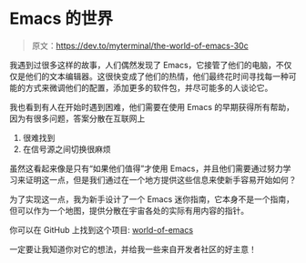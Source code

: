 # Emacs 的世界

> 原文：<https://dev.to/myterminal/the-world-of-emacs-30c>

我遇到过很多这样的故事，人们偶然发现了 Emacs，它接管了他们的电脑，不仅仅是他们的文本编辑器。这很快变成了他们的热情，他们最终花时间寻找每一种可能的方式来微调他们的配置，添加更多的软件包，并尽可能多的人谈论它。

我也看到有人在开始时遇到困难，他们需要在使用 Emacs 的早期获得所有帮助，因为有很多问题，答案分散在互联网上

1.  很难找到
2.  在信号源之间切换很麻烦

虽然这看起来像是只有“如果他们值得”才使用 Emacs，并且他们需要通过努力学习来证明这一点，但是我们通过在一个地方提供这些信息来使新手容易开始如何？

为了实现这一点，我为新手设计了一个 Emacs 迷你指南，它本身不是一个指南，但可以作为一个地图，提供分散在宇宙各处的实际有用内容的指针。

你可以在 GitHub 上找到这个项目: [world-of-emacs](https://github.com/myTerminal/world-of-emacs)

一定要让我知道你对它的想法，并给我一些来自开发者社区的好主意！
